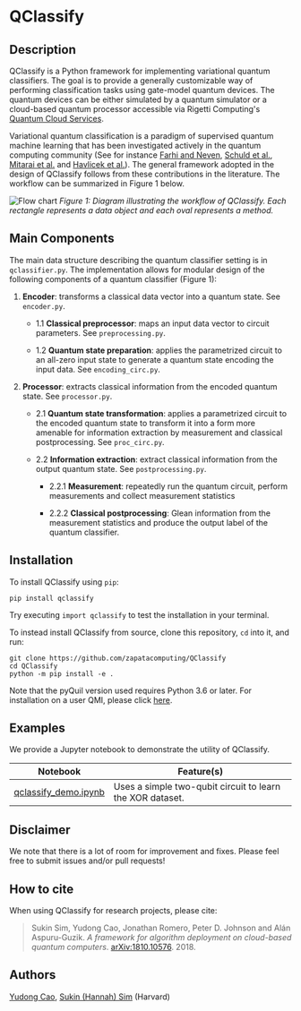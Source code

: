 
# QClassify


## Description

QClassify is a Python framework for implementing variational quantum classifiers. The goal is to provide a generally customizable way of performing classification tasks using gate-model quantum devices. The quantum devices can be either simulated by a quantum simulator or a cloud-based quantum processor accessible via Rigetti Computing's [Quantum Cloud Services](https://www.rigetti.com/qcs).

Variational quantum classification is a paradigm of supervised quantum machine learning that has been investigated actively in the quantum computing community (See for instance [Farhi and Neven](https://arxiv.org/abs/1802.06002), [Schuld et al.](https://arxiv.org/abs/1804.00633), [Mitarai et al.](https://arxiv.org/abs/1803.00745) and [Havlicek et al.](https://arxiv.org/abs/1804.11326)). The general framework adopted in the design of QClassify follows from these contributions in the literature. The workflow can be summarized in Figure 1 below. 

![Flow chart](https://github.com/zapatacomputing/QClassify/blob/master/qclassify.png)
*Figure 1: Diagram illustrating the workflow of QClassify. Each rectangle represents a data object and each oval represents a method.* 



## Main Components

The main data structure describing the quantum classifier setting is in `qclassifier.py`. The implementation allows for modular design of the following components of a quantum classifier (Figure 1): 

1. **Encoder**: transforms a classical data vector into a quantum state. See `encoder.py`.

    + 1.1 **Classical preprocessor**: maps an input data vector to circuit parameters. See `preprocessing.py`.
    
    + 1.2 **Quantum state preparation**: applies the parametrized circuit to an all-zero input state to generate a quantum state encoding the input data. See `encoding_circ.py`.
    
2. **Processor**: extracts classical information from the encoded quantum state. See `processor.py`.

    + 2.1 **Quantum state transformation**: applies a parametrized circuit to the encoded quantum state to transform it into a form more amenable for information extraction by measurement and classical postprocessing. See `proc_circ.py`.
    
    + 2.2 **Information extraction**: extract classical information from the output quantum state. See `postprocessing.py`.
    
      - 2.2.1 **Measurement**: repeatedly run the quantum circuit, perform measurements and collect measurement statistics
        
      - 2.2.2 **Classical postprocessing**: Glean information from the measurement statistics and produce the output label of the quantum classifier.



## Installation

To install QClassify using ``pip``:


	pip install qclassify


Try executing ``import qclassify`` to test the installation in your terminal.


To instead install QClassify from source, clone this repository, ``cd`` into it, and run:

	git clone https://github.com/zapatacomputing/QClassify
	cd QClassify
	python -m pip install -e .

Note that the pyQuil version used requires Python 3.6 or later. For installation on a user QMI, please click [here](https://github.com/hsim13372/QCompress/blob/master/qmi_instructions.rst).


## Examples


We provide a Jupyter notebook to demonstrate the utility of QClassify. 

Notebook | Feature(s)
---------|---------------
   [qclassify_demo.ipynb](https://github.com/zapatacomputing/QClassify/blob/master/qclassify_demo.ipynb) | Uses a simple two-qubit circuit to learn the XOR dataset. 


## Disclaimer

We note that there is a lot of room for improvement and fixes. Please feel free to submit issues and/or pull requests!


## How to cite

When using QClassify for research projects, please cite:

>	Sukin Sim, Yudong Cao, Jonathan Romero, Peter D. Johnson and Alán Aspuru-Guzik.
	*A framework for algorithm deployment on cloud-based quantum computers*.
	[arXiv:1810.10576](https://arxiv.org/abs/1810.10576). 2018.


## Authors

[Yudong Cao](https://github.com/yudongcao),
[Sukin (Hannah) Sim](https://github.com/hsim13372) (Harvard)
